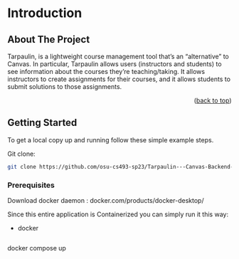 # Introduction






<!-- ABOUT THE PROJECT -->
## About The Project

Tarpaulin, is a lightweight course management tool that’s an “alternative” to Canvas.  In particular, Tarpaulin allows users (instructors and students) to see information about the courses they’re teaching/taking.  It allows instructors to create assignments for their courses, and it allows students to submit solutions to those assignments.

 

<p align="right">(<a href="#readme-top">back to top</a>)</p>




<!-- GETTING STARTED -->
## Getting Started


To get a local copy up and running follow these simple example steps.

Git clone: 

  ```sh
git clone https://github.com/osu-cs493-sp23/Tarpaulin---Canvas-Backend-Clone.git
  ```


### Prerequisites

Download docker daemon : docker.com/products/docker-desktop/

Since this entire application is Containerized you can simply run it this way:
* docker
  ```sh
 docker compose up



